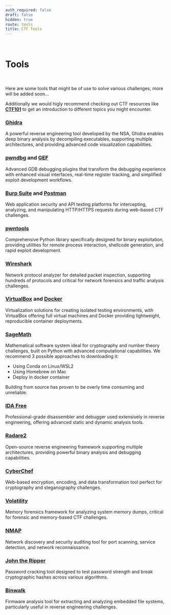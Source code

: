 ```yaml
---
auth_required: false
draft: false
hidden: true
route: tools
title: CTF Tools
---
```


<br>

# Tools

<br>

Here are some tools that might be of use to solve various challenges, more will be added soon...

Additionally we would higly recommend checking out CTF resources like **[CTF101](https://ctf101.org/intro/what-is-a-ctf/)** to get an introduction to different topics you might encounter.

### [Ghidra](https://github.com/NationalSecurityAgency/ghidra)

A powerful reverse engineering tool developed by the NSA, Ghidra enables deep binary analysis by decompiling executables, supporting multiple architectures, and providing advanced code visualization capabilities.

### [pwndbg](https://github.com/pwndbg/pwndbg) and [GEF](https://github.com/hugsy/gef)

Advanced GDB debugging plugins that transform the debugging experience with enhanced visual interfaces, real-time register tracking, and simplified exploit development workflows.

### [Burp Suite](https://portswigger.net/burp/releases/professional-community-2024-12-1?requestededition=community) and [Postman](https://www.postman.com/)

Web application security and API testing platforms for intercepting, analyzing, and manipulating HTTP/HTTPS requests during web-based CTF challenges.

### [pwntools](https://github.com/Gallopsled/pwntools)

Comprehensive Python library specifically designed for binary exploitation, providing utilities for remote process interaction, shellcode generation, and rapid exploit development.

### [Wireshark](https://www.wireshark.org/)

Network protocol analyzer for detailed packet inspection, supporting hundreds of protocols and critical for network forensics and traffic analysis challenges.

### [VirtualBox](https://www.virtualbox.org/) and [Docker](https://www.docker.com/)

Virtualization solutions for creating isolated testing environments, with VirtualBox offering full virtual machines and Docker providing lightweight, reproducible container deployments.

### [SageMath](https://www.sagemath.org/)

Mathematical software system ideal for cryptography and number theory challenges, built on Python with advanced computational capabilities.
We recommend 3 possible approaches to downloading it:

* Using Conda on Linux/WSL2
* Using Homebrew on Mac
* Deploy in docker container

Building from source has proven to be overly time consuming and unreliable.

### [IDA Free](https://www.hex-rays.com/ida-pro/)

Professional-grade disassembler and debugger used extensively in reverse engineering, offering advanced static and dynamic analysis tools.

### [Radare2](https://rada.re/n/)

Open-source reverse engineering framework supporting multiple architectures, providing powerful binary analysis and debugging capabilities.

### [CyberChef](https://gchq.github.io/CyberChef/)

Web-based encryption, encoding, and data transformation tool perfect for cryptography and steganography challenges.

### [Volatility](https://www.volatilityfoundation.org/)

Memory forensics framework for analyzing system memory dumps, critical for forensic and memory-based CTF challenges.

### [NMAP](https://nmap.org/)

Network discovery and security auditing tool for port scanning, service detection, and network reconnaissance.

### [John the Ripper](https://www.openwall.com/john/)

Password cracking tool designed to test password strength and break cryptographic hashes across various algorithms.

### [Binwalk](https://github.com/ReFirmLabs/binwalk)

Firmware analysis tool for extracting and analyzing embedded file systems, particularly useful in reverse engineering challenges.
